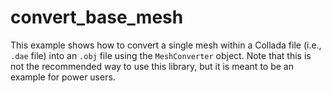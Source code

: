 # convert_base_mesh

This example shows how to convert a single mesh within
a Collada file (i.e., `.dae` file) into an `.obj` file using
the `MeshConverter` object.
Note that this is not the recommended way to use this library, but
it is meant to be an example for power users.